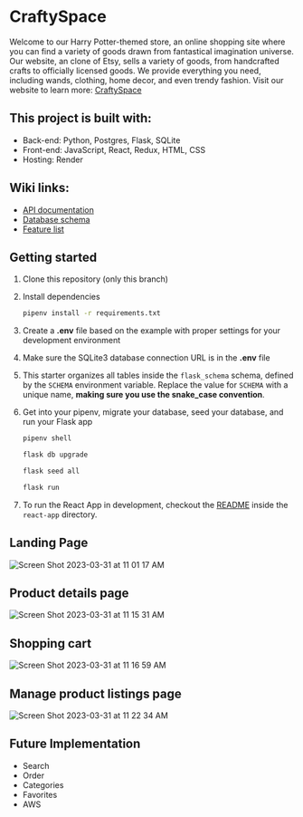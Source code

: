 # CraftySpace

Welcome to our Harry Potter-themed store, an online shopping site where you can find a variety of goods drawn from fantastical imagination universe. Our website, an clone of Etsy, sells a variety of goods, from handcrafted crafts to officially licensed goods. We provide everything you need, including wands, clothing, home decor, and even trendy fashion. Visit our website to learn more: [CraftySpace](https://craftyspace.onrender.com)


## This project is built with:
  * Back-end: Python, Postgres, Flask, SQLite
  * Front-end: JavaScript, React, Redux, HTML, CSS
  * Hosting: Render
  
## Wiki links:
  * [API documentation](https://github.com/kutun0901/CraftySpace/wiki/API-documentation)
  * [Database schema](https://github.com/kutun0901/CraftySpace/wiki/Database-Schema)
  * [Feature list](https://github.com/kutun0901/CraftySpace/wiki/MVP-List)
  
  
## Getting started
1. Clone this repository (only this branch)

2. Install dependencies

      ```bash
      pipenv install -r requirements.txt
      ```

3. Create a **.env** file based on the example with proper settings for your
   development environment

4. Make sure the SQLite3 database connection URL is in the **.env** file

5. This starter organizes all tables inside the `flask_schema` schema, defined
   by the `SCHEMA` environment variable.  Replace the value for
   `SCHEMA` with a unique name, **making sure you use the snake_case
   convention**.

6. Get into your pipenv, migrate your database, seed your database, and run your Flask app

   ```bash
   pipenv shell
   ```

   ```bash
   flask db upgrade
   ```

   ```bash
   flask seed all
   ```

   ```bash
   flask run
   ```

7. To run the React App in development, checkout the [README](./react-app/README.md) inside the `react-app` directory.

## Landing Page

![Screen Shot 2023-03-31 at 11 01 17 AM](https://user-images.githubusercontent.com/113473441/229198213-77856a8b-507c-4f82-b280-0bf734e1cb31.png)


## Product details page

![Screen Shot 2023-03-31 at 11 15 31 AM](https://user-images.githubusercontent.com/113473441/229198522-9921e186-27a4-452c-b61d-b1feba374186.png)

## Shopping cart

![Screen Shot 2023-03-31 at 11 16 59 AM](https://user-images.githubusercontent.com/113473441/229198802-595d9482-97ab-4503-bb8f-34a5eb5b47e5.png)

## Manage product listings page

![Screen Shot 2023-03-31 at 11 22 34 AM](https://user-images.githubusercontent.com/113473441/229199849-8a5938ce-68f0-4a89-a631-a039a765d0c0.png)


## Future Implementation 
  * Search
  * Order
  * Categories
  * Favorites
  * AWS

